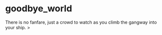 # goodbye_world
There is no fanfare, just a crowd to watch as you climb the gangway into your ship. >
